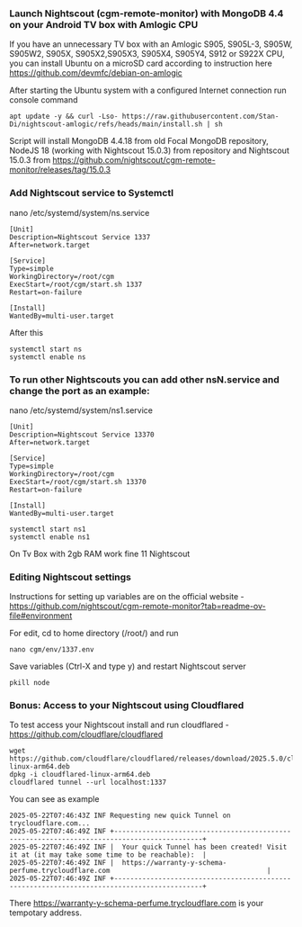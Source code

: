 ### Launch Nightscout (cgm-remote-monitor) with MongoDB 4.4 on your Android TV box with Amlogic CPU

If you have an unnecessary TV box with an Amlogic S905, S905L-3, S905W, S905W2, S905X, S905X2,S905X3, S905X4, S905Y4, S912 or S922X CPU, you can install Ubuntu on a microSD card according to instruction here
https://github.com/devmfc/debian-on-amlogic

After starting the Ubuntu system with a configured Internet connection run console command
```
apt update -y && curl -Lso- https://raw.githubusercontent.com/Stan-Di/nightscout-amlogic/refs/heads/main/install.sh | sh
```
Script will install MongoDB 4.4.18 from old Focal MongoDB repository, NodeJS 18 (working with Nightscout 15.0.3) from repository and Nightscout 15.0.3 from https://github.com/nightscout/cgm-remote-monitor/releases/tag/15.0.3

### Add Nightscout service to Systemctl

nano /etc/systemd/system/ns.service
```
[Unit]
Description=Nightscout Service 1337
After=network.target

[Service]
Type=simple
WorkingDirectory=/root/cgm
ExecStart=/root/cgm/start.sh 1337
Restart=on-failure

[Install]
WantedBy=multi-user.target
```
After this
```
systemctl start ns
systemctl enable ns
```

### To run other Nightscouts you can add other nsN.service and change the port as an example:

nano /etc/systemd/system/ns1.service
```
[Unit]
Description=Nightscout Service 13370
After=network.target

[Service]
Type=simple
WorkingDirectory=/root/cgm
ExecStart=/root/cgm/start.sh 13370
Restart=on-failure

[Install]
WantedBy=multi-user.target
```

```
systemctl start ns1
systemctl enable ns1
```
On Tv Box with 2gb RAM work fine 11 Nightscout

### Editing Nightscout settings

Instructions for setting up variables are on the official website - https://github.com/nightscout/cgm-remote-monitor?tab=readme-ov-file#environment

For edit, cd to home directory (/root/) and run
```
nano cgm/env/1337.env
```
Save variables (Ctrl-X and type y) and restart Nightscout server
```
pkill node
```
### Bonus: Access to your Nightscout using Cloudflared

To test access your Nightscout install and run cloudflared - https://github.com/cloudflare/cloudflared
```
wget https://github.com/cloudflare/cloudflared/releases/download/2025.5.0/cloudflared-linux-arm64.deb
dpkg -i cloudflared-linux-arm64.deb
cloudflared tunnel --url localhost:1337
```
You can see as example
```
2025-05-22T07:46:43Z INF Requesting new quick Tunnel on trycloudflare.com...
2025-05-22T07:46:49Z INF +--------------------------------------------------------------------------------------------+
2025-05-22T07:46:49Z INF |  Your quick Tunnel has been created! Visit it at (it may take some time to be reachable):  |
2025-05-22T07:46:49Z INF |  https://warranty-y-schema-perfume.trycloudflare.com                                       |
2025-05-22T07:46:49Z INF +--------------------------------------------------------------------------------------------+
```
There https://warranty-y-schema-perfume.trycloudflare.com is your tempotary address.
